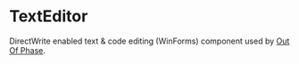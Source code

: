 # TextEditor

DirectWrite enabled text & code editing (WinForms) component used by [Out Of Phase][1].

[1]: https://github.com/programmatom/OutOfPhase
